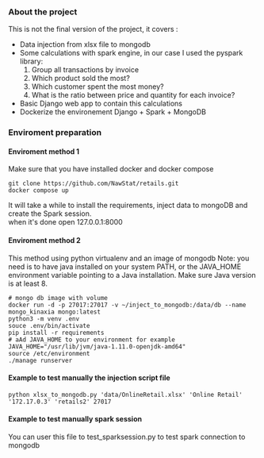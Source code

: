 ### About the project 
This is not the final version of the project, it covers :
* Data injection from xlsx file to mongodb
* Some calculations with spark engine, in our case I used the pyspark library:
    1. Group all transactions by invoice
    2. Which product sold the most?
    3. Which customer spent the most money?
    4. What is the ratio between price and quantity for each invoice?
* Basic Django web app to contain this calculations
* Dockerize the environement Django + Spark + MongoDB
### Enviroment preparation
#### Enviroment method 1
Make sure that you have installed docker and docker compose
```
git clone https://github.com/NawStat/retails.git
docker compose up 
```
It will take a while to install the requirements, inject data to mongoDB and  create the Spark session.  
when it's done open 127.0.0.1:8000
#### Enviroment method 2
This method using python virtualenv and an image of mongodb
Note: you need is to have java installed on your system PATH, or the JAVA_HOME environment variable pointing to a Java installation.
Make sure Java version is at least 8.
```
# mongo db image with volume
docker run -d -p 27017:27017 -v ~/inject_to_mongodb:/data/db --name  mongo_kinaxia mongo:latest
python3 -m venv .env 
souce .env/bin/activate
pip install -r requirements
# aAd JAVA_HOME to your environment for example JAVA_HOME="/usr/lib/jvm/java-1.11.0-openjdk-amd64"
source /etc/environment
./manage runserver 
```
####  Example to test manually the injection script file 
```
python xlsx_to_mongodb.py 'data/OnlineRetail.xlsx' 'Online Retail' '172.17.0.3' 'retails2' 27017
```
#### Example to test manually spark session 
You can user this file to test_sparksession.py to test spark connection to mongodb 